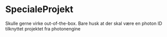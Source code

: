 # SpecialeProjekt

Skulle gerne virke out-of-the-box. Bare husk at der skal være en photon ID tilknyttet projektet fra photonengine